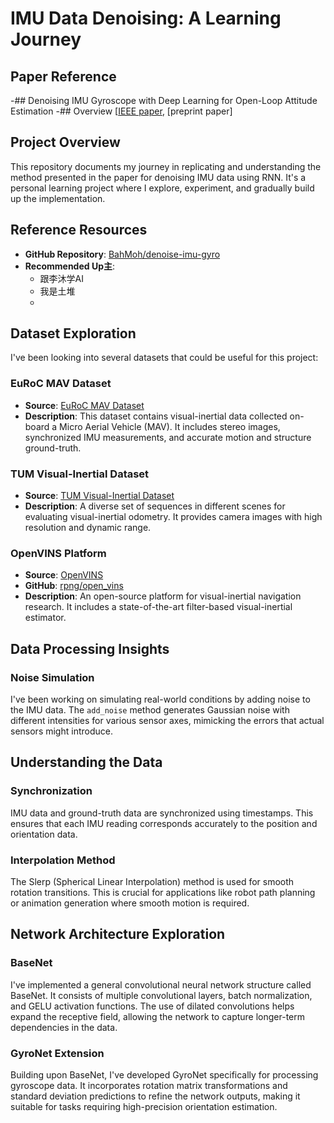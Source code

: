 # IMU Data Denoising: A Learning Journey

## Paper Reference
-## Denoising IMU Gyroscope with Deep Learning for Open-Loop Attitude Estimation
-## Overview [[IEEE paper](https://ieeexplore.ieee.org/document/9119813), [preprint paper]

## Project Overview
This repository documents my journey in replicating and understanding the method presented in the paper for denoising IMU data using RNN. It's a personal learning project where I explore, experiment, and gradually build up the implementation.

## Reference Resources
- **GitHub Repository**: [BahMoh/denoise-imu-gyro](https://github.com/BahMoh/denoise-imu-gyro)
- **Recommended Up主**:
  - 跟李沐学AI
  - 我是土堆
  - 
## Dataset Exploration
I've been looking into several datasets that could be useful for this project:

### EuRoC MAV Dataset
- **Source**: [EuRoC MAV Dataset](https://projects.asl.ethz.ch/datasets/doku.php?id=kmavvisualinertialdatasets)
- **Description**: This dataset contains visual-inertial data collected on-board a Micro Aerial Vehicle (MAV). It includes stereo images, synchronized IMU measurements, and accurate motion and structure ground-truth.

### TUM Visual-Inertial Dataset
- **Source**: [TUM Visual-Inertial Dataset](https://paperswithcode.com/dataset/tum-visual-inertial-dataset)
- **Description**: A diverse set of sequences in different scenes for evaluating visual-inertial odometry. It provides camera images with high resolution and dynamic range.

### OpenVINS Platform
- **Source**: [OpenVINS](https://docs.openvins.com/)
- **GitHub**: [rpng/open_vins](https://github.com/rpng/open_vins)
- **Description**: An open-source platform for visual-inertial navigation research. It includes a state-of-the-art filter-based visual-inertial estimator.

## Data Processing Insights
### Noise Simulation
I've been working on simulating real-world conditions by adding noise to the IMU data. The `add_noise` method generates Gaussian noise with different intensities for various sensor axes, mimicking the errors that actual sensors might introduce.

## Understanding the Data
### Synchronization
IMU data and ground-truth data are synchronized using timestamps. This ensures that each IMU reading corresponds accurately to the position and orientation data.

### Interpolation Method
The Slerp (Spherical Linear Interpolation) method is used for smooth rotation transitions. This is crucial for applications like robot path planning or animation generation where smooth motion is required.

## Network Architecture Exploration
### BaseNet
I've implemented a general convolutional neural network structure called BaseNet. It consists of multiple convolutional layers, batch normalization, and GELU activation functions. The use of dilated convolutions helps expand the receptive field, allowing the network to capture longer-term dependencies in the data.

### GyroNet Extension
Building upon BaseNet, I've developed GyroNet specifically for processing gyroscope data. It incorporates rotation matrix transformations and standard deviation predictions to refine the network outputs, making it suitable for tasks requiring high-precision orientation estimation.
